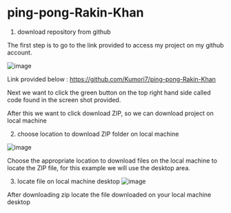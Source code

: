 # ping-pong-Rakin-Khan

1) download repository from github 

The first step is to go to the link provided to access my project on my github account.

![image](https://user-images.githubusercontent.com/73298685/193445268-9e5898f7-524a-449e-94ea-ebc322be616f.png)


Link  provided below : 
https://github.com/Kumori7/ping-pong-Rakin-Khan

Next we want to click the green button on the top right hand side called code found in the screen shot provided. 

After this we want to click download ZIP, so we can download project on local machine


2)  choose location to download ZIP folder on local machine 

![image](https://user-images.githubusercontent.com/73298685/193445382-33b04a53-e77b-426c-81ce-0af15c492c47.png)


Choose the appropriate location to download files on the  local machine to locate the ZIP file, for this example we will use the desktop area.

3)  locate file on local machine desktop 
![image](https://user-images.githubusercontent.com/73298685/193314571-3aa5795a-131b-457e-bf26-f87ed64e63b3.png)

After downloading zip locate the file downloaded on your local machine desktop 
